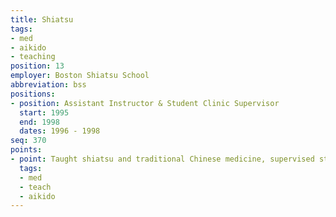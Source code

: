 ```yaml
---
title: Shiatsu
tags:
- med
- aikido
- teaching
position: 13
employer: Boston Shiatsu School
abbreviation: bss
positions:
- position: Assistant Instructor & Student Clinic Supervisor
  start: 1995
  end: 1998
  dates: 1996 - 1998
seq: 370
points:
- point: Taught shiatsu and traditional Chinese medicine, supervised student clinic
  tags:
  - med
  - teach
  - aikido
---
```


